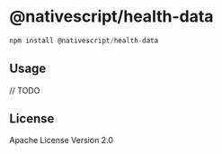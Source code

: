 # @nativescript/health-data

```javascript
npm install @nativescript/health-data
```

## Usage

// TODO

## License

Apache License Version 2.0
